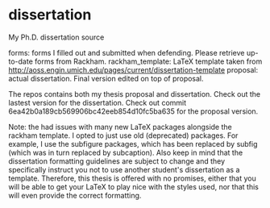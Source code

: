 dissertation
============

My Ph.D. dissertation source

forms: forms I filled out and submitted when defending.  Please retrieve up-to-date forms from Rackham.
rackham_template: LaTeX template taken from http://aoss.engin.umich.edu/pages/current/dissertation-template
proposal: actual dissertation.  Final version edited on top of proposal.

The repos contains both my thesis proposal and dissertation.  Check out the lastest version for the dissertation.
Check out commit 6ea42b0a189cb569906bc42eeb854d10fc5ba635 for the proposal version.

Note: the had issues with many new LaTeX packages alongside the rackham template.  I opted to just use old (deprecated) packages.  For example, I use the subfigure packages, which has been replaced by subfig (which was in turn replaced by subcaption).
Also keep in mind that the dissertation formatting guidelines are subject to change and they specifically instruct you not to use another student's dissertation as a template.
Therefore, this thesis is offered with no promises, either that you will be able to get your LaTeX to play nice with the styles used, nor that this will even provide the correct formatting.
